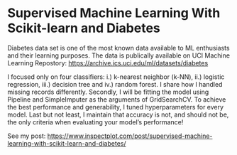 # Supervised Machine Learning With Scikit-learn and Diabetes

Diabetes data set is one of the most known data available to ML enthusiasts and their learning purposes. The data is publically available on UCI Machine Learning Repostory: https://archive.ics.uci.edu/ml/datasets/diabetes

I focused only on four classifiers: i.) k-nearest neighbor (k-NN), ii.) logistic regression, iii.) decision tree and iv.) random forest.
I share how I handled missing records differently.
Secondly, I will be fitting the model using Pipeline and SimpleImputer as the arguments of GridSearchCV. To achieve the best performance and generability, I tuned hyperparameters for every model.
Last but not least, I maintain that accuracy is not, and should not be, the only criteria when evaluating your model’s performance!

See my post:
https://www.inspectplot.com/post/supervised-machine-learning-with-scikit-learn-and-diabetes/
